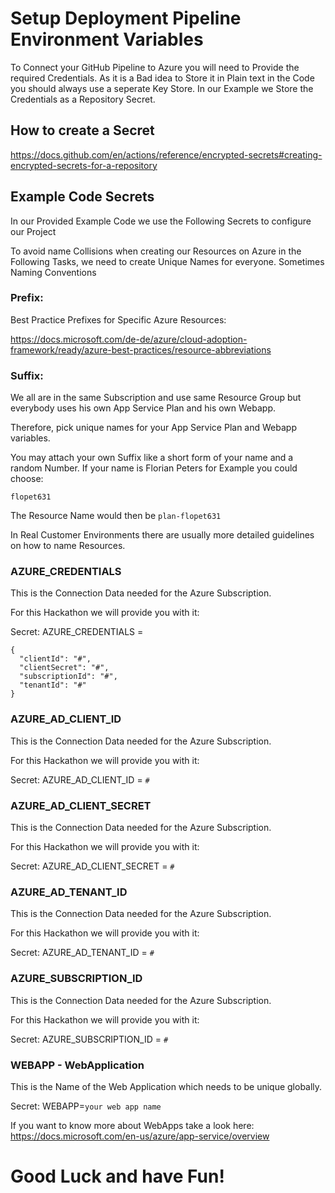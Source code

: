 # Setup Deployment Pipeline Environment Variables

To Connect your GitHub Pipeline to Azure you will need to Provide the required Credentials. As it is a Bad idea to Store it in Plain text in the Code you should always use a seperate Key Store.
In our Example we Store the Credentials as a Repository Secret.

## How to create a Secret

https://docs.github.com/en/actions/reference/encrypted-secrets#creating-encrypted-secrets-for-a-repository

## Example Code Secrets

In our Provided Example Code we use the Following Secrets to configure our Project

To avoid name Collisions when creating our Resources on Azure in the Following Tasks, we need to create Unique Names for everyone.
Sometimes Naming Conventions  
### Prefix:

Best Practice Prefixes for Specific Azure Resources:

https://docs.microsoft.com/de-de/azure/cloud-adoption-framework/ready/azure-best-practices/resource-abbreviations

### Suffix:

We all are in the same Subscription and use same Resource Group but everybody uses his own App Service Plan and his own Webapp.

Therefore, pick unique names for your App Service Plan and Webapp variables.

You may attach your own Suffix like a short form of your name and a random Number.
If your name is Florian Peters for Example you could choose:

`flopet631`

The Resource Name would then be `plan-flopet631`

In Real Customer Environments there are usually more detailed guidelines on how to name Resources.

### AZURE_CREDENTIALS

This is the Connection Data needed for the Azure Subscription.

For this Hackathon we will provide you with it:

Secret:
AZURE_CREDENTIALS =
```
{
  "clientId": "#",
  "clientSecret": "#",
  "subscriptionId": "#",
  "tenantId": "#"
}
```

### AZURE_AD_CLIENT_ID

This is the Connection Data needed for the Azure Subscription.

For this Hackathon we will provide you with it:

Secret:
AZURE_AD_CLIENT_ID = `#`
### AZURE_AD_CLIENT_SECRET

This is the Connection Data needed for the Azure Subscription.

For this Hackathon we will provide you with it:

Secret:
AZURE_AD_CLIENT_SECRET = `#`
### AZURE_AD_TENANT_ID

This is the Connection Data needed for the Azure Subscription.

For this Hackathon we will provide you with it:

Secret:
AZURE_AD_TENANT_ID = `#`

### AZURE_SUBSCRIPTION_ID

This is the Connection Data needed for the Azure Subscription.

For this Hackathon we will provide you with it:

Secret:
AZURE_SUBSCRIPTION_ID = `#`
### WEBAPP - WebApplication

This is the Name of the Web Application which needs to be unique globally.

Secret:
WEBAPP=`your web app name`

If you want to know more about WebApps take a look here:
https://docs.microsoft.com/en-us/azure/app-service/overview

# Good Luck and have Fun!
